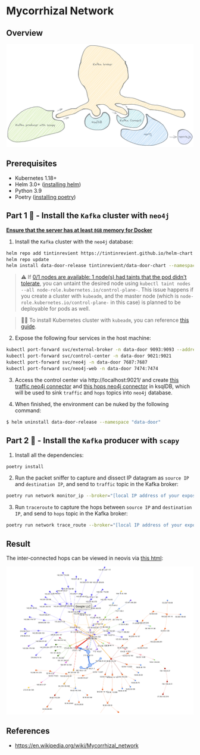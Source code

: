 # Mycorrhizal Network

## Overview

<p float="left">
    <img src="pix/mycorrhizal-network-infrastructure.png" width="800" />
</p>

## Prerequisites

* Kubernetes 1.18+
* Helm 3.0+ ([installing helm](https://helm.sh/docs/intro/install/))
* Python 3.9
* Poetry ([installing poetry](https://python-poetry.org/))

## Part 1 🧠 - Install the `Kafka` cluster with `neo4j`

<ins>**Ensure that the server has at least `8GB` memory for Docker**</ins>

1. Install the `Kafka` cluster with the `neo4j` database:
```bash
helm repo add tintinrevient https://tintinrevient.github.io/helm-chart
helm repo update
helm install data-door-release tintinrevient/data-door-chart --namespace "data-door" --create-namespace
```

> :warning: If [0/1 nodes are available: 1 node(s) had taints that the pod didn't tolerate](https://github.com/calebhailey/homelab/issues/3), you can untaint the desired node using `kubectl taint nodes --all node-role.kubernetes.io/control-plane-`. This issue happens if you create a cluster with `kubeadm`, and the master node (which is `node-role.kubernetes.io/control-plane-` in this case) is planned to be deployable for pods as well.

> :tipping_hand_woman: To install Kubernetes cluster with `kubeadm`, you can reference [this guide](https://github.com/tintinrevient/kubernetes-in-action#create-a-cluster-with-kubeadm).

2. Expose the following four services in the host machine:
```bash
kubectl port-forward svc/external-broker -n data-door 9093:9093 --address='0.0.0.0'
kubectl port-forward svc/control-center -n data-door 9021:9021
kubectl port-forward svc/neo4j -n data-door 7687:7687
kubectl port-forward svc/neo4j-web -n data-door 7474:7474
```

3. Access the control center via http://localhost:9021/ and create [this traffic neo4j connector](ksql/neo4j_traffic_sink.sql) and [this hops neo4j connector](ksql/neo4j_hops_sink.sql) in ksqlDB, which will be used to sink `traffic` and `hops` topics into `neo4j` database.

4. When finished, the environment can be nuked by the following command:
```bash
$ helm uninstall data-door-release --namespace "data-door"
```

## Part 2 🐙 - Install the `Kafka` producer with `scapy` 

1. Install all the dependencies:
```bash
poetry install
```

2. Run the packet sniffer to capture and dissect IP datagram as `source IP` and `destination IP`, and send to `traffic` topic in the Kafka broker:
```bash
poetry run network monitor_ip --broker="[local IP address of your exposed external Kafka broker]:9093"
```

3. Run `traceroute` to capture the hops between `source IP` and `destination IP`, and send to `hops` topic in the Kafka broker:
```bash
poetry run network trace_route --broker="[local IP address of your exposed external Kafka broker]:9093"
```

## Result

The inter-connected hops can be viewed in neovis via [this html](neovis/network-hops.html):
<p float="left">
    <img src="pix/traceroute.png" width="800" />
</p>

## References
* https://en.wikipedia.org/wiki/Mycorrhizal_network
